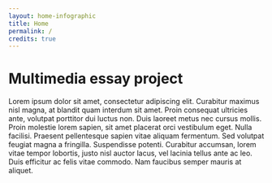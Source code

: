 ```yaml
---
layout: home-infographic
title: Home
permalink: /
credits: true
---
```


# Multimedia essay project

Lorem ipsum dolor sit amet, consectetur adipiscing elit. Curabitur maximus nisl magna, at blandit quam interdum sit amet. Proin consequat ultricies ante, volutpat porttitor dui luctus non. Duis laoreet metus nec cursus mollis. Proin molestie lorem sapien, sit amet placerat orci vestibulum eget. Nulla facilisi. Praesent pellentesque sapien vitae aliquam fermentum. Sed volutpat feugiat magna a fringilla. Suspendisse potenti. Curabitur accumsan, lorem vitae tempor lobortis, justo nisl auctor lacus, vel lacinia tellus ante ac leo. Duis efficitur ac felis vitae commodo. Nam faucibus semper mauris at aliquet.